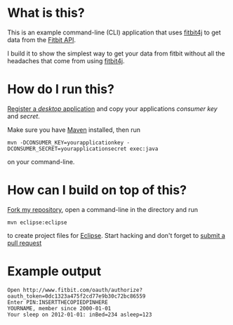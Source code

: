 What is this?
==============

This is an example command-line (CLI) application that uses [fitbit4j][0] to get data from the [Fitbit API][1].

I build it to show the simplest way to get your data from fitbit without all the headaches that come from using [fitbit4j][0].

How do I run this?
==================

[Register a *desktop* application][3] and copy your applications *consumer key* and *secret*.

Make sure you have [Maven][2] installed, then run

    mvn -DCONSUMER_KEY=yourapplicationkey -DCONSUMER_SECRET=yourapplicationsecret exec:java

on your command-line.

How can I build on top of this?
===============================

[Fork my repository][4], open a command-line in the directory and run

    mvn eclipse:eclipse

to create project files for [Eclipse][5]. Start hacking and don't forget to [submit a pull request][6]

Example output
==============

    Open http://www.fitbit.com/oauth/authorize?oauth_token=0dc1323a475f2cd77e9b30c72bc86559
    Enter PIN:INSERTTHECOPIEDPINHERE
    YOURNAME, member since 2000-01-01
    Your sleep on 2012-01-01: inBed=234 asleep=123

[0]: https://github.com/Fitbit/fitbit4j
[1]: http://dev.fitbit.com/
[2]: http://maven.apache.org/ 
[3]: https://dev.fitbit.com/apps
[4]: https://github.com/MoriTanosuke/fitbit-cli-example/fork
[5]: http://eclipse.org/
[6]: https://github.com/MoriTanosuke/fitbit-cli-example/pulls
